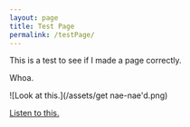 ```yaml
---
layout: page
title: Test Page
permalink: /testPage/
---
```


This is a test to see if I made a page correctly.

Whoa.


![Look at this.](/assets/get nae-nae'd.png) 

[Listen to this.](/assets/Clap_Strong.m4a) 
